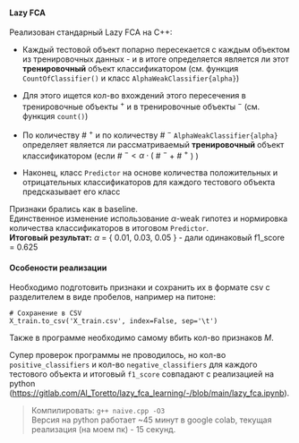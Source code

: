 #### Lazy FCA
Реализован стандарный Lazy FCA на С++:

* Каждый тестовой объект попарно пересекается с каждым объектом из тренировочных данных - и в итоге определяется является ли этот **тренировочный** объект классификатором (см. функция ```CountOfClassifier()``` и класс ```AlphaWeakClassifier{alpha}```)

* Для этого ищется кол-во вхождений этого пересечения в тренировочные объекты $\text{}^+$ и в тренировочные объекты $\text{}^-$ (см. функция ```count()```)

* По количеству # $\text{}^{+}$ и по количеству # $\text{}^{-}$ ```AlphaWeakClassifier{alpha}``` определяет является ли рассматриваемый **тренировочный** объект классификатором (если # $\text{}^{-} < \alpha \cdot ($ # $\text{}^{-}$  $+$ # $\text{}^{+}$  $)$ )

* Наконец, класс ```Predictor``` на основе количества положительных и отрицательных классификаторов для каждого тестового объекта предсказывает его класс

Признаки брались как в baseline. \
Единственное изменение использование $\alpha$-weak гипотез и нормировка количества классификаторов в итоговом ```Predictor```. \
**Итоговый результат:** $\alpha$ =  { 0.01, 0.03, 0.05 } - дали одинаковый f1_score = 0.625

#### Особености реализации
Необходимо подготовить признаки и сохранить их в формате csv с разделителем в виде пробелов, например на питоне:
```
# Сохранение в CSV
X_train.to_csv('X_train.csv', index=False, sep='\t')
```

Также в программе необходимо самому вбить кол-во признаков $M$.

Супер проверок программы не проводилось, но кол-во ```positive_classifiers``` и кол-во ```negative_classifiers``` для каждого тестового объекта и итоговый ```f1_score``` совпадают с реализацией на python (https://gitlab.com/Al_Toretto/lazy_fca_learning/-/blob/main/lazy_fca.ipynb).

> Компилировать: ```g++ naive.cpp -O3``` \
Версия на python работает ~45 минут в google colab, текущая реализация (на моем пк) - 15 секунд.

